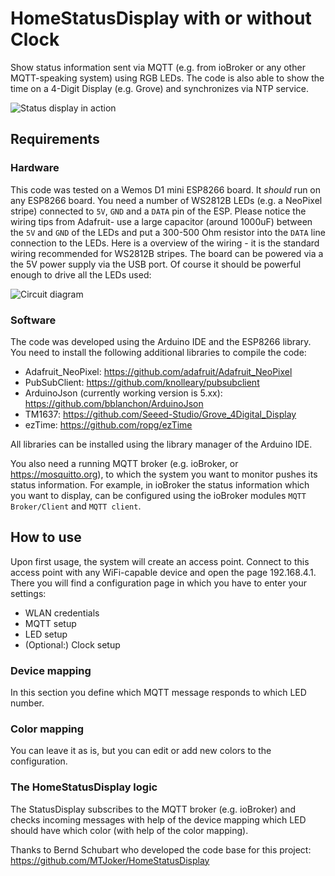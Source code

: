 # HomeStatusDisplay with or without Clock

Show status information sent via MQTT (e.g. from ioBroker or any other MQTT-speaking system) using RGB LEDs.
The code is also able to show the time on a 4-Digit Display (e.g. Grove) and synchronizes via NTP service.

![Status display in action](../assets/HSD_Clock.jpg)

## Requirements
### Hardware
This code was tested on a Wemos D1 mini ESP8266 board. It *should* run on any ESP8266 board. You need a number of WS2812B LEDs (e.g. a NeoPixel stripe) connected to `5V`, `GND` and a `DATA` pin of the ESP. Please notice the wiring tips from Adafruit- use a large capacitor (around 1000uF) between the `5V` and `GND` of the LEDs and put a 300-500 Ohm resistor into the `DATA` line connection to the LEDs. Here is a overview of the wiring - it is the standard wiring recommended for WS2812B stripes. The board can be powered via a the 5V power supply via the USB port. Of course it should be powerful enough to drive all the LEDs used:

![Circuit diagram](../assets/Schaltplan_HSD_Clock.png)

### Software
The code was developed using the Arduino IDE and the ESP8266 library. You need to install the following additional libraries to compile the code:
 - Adafruit_NeoPixel: https://github.com/adafruit/Adafruit_NeoPixel
 - PubSubClient: https://github.com/knolleary/pubsubclient
 - ArduinoJson (currently working version is 5.xx): https://github.com/bblanchon/ArduinoJson
 - TM1637: https://github.com/Seeed-Studio/Grove_4Digital_Display
 - ezTime: https://github.com/ropg/ezTime
 
All libraries can be installed using the library manager of the Arduino IDE.

You also need a running MQTT broker (e.g. ioBroker, or https://mosquitto.org), to which the system you want to monitor pushes its status information. For example, in ioBroker the status information which you want to display, can be configured using the ioBroker modules `MQTT Broker/Client` and `MQTT client`.

## How to use
Upon first usage, the system will create an access point. Connect to this access point with any WiFi-capable device and open the page 192.168.4.1.
There you will find a configuration page in which you have to enter your settings:
 - WLAN credentials
 - MQTT setup
 - LED setup
 - (Optional:) Clock setup

### Device mapping
In this section you define which MQTT message responds to which LED number.

### Color mapping
You can leave it as is, but you can edit or add new colors to the configuration.

### The HomeStatusDisplay logic
The StatusDisplay subscribes to the MQTT broker (e.g. ioBroker) and checks incoming messages with help of the device mapping which LED should have which color (with help of the color mapping).
 
Thanks to Bernd Schubart who developed the code base for this project: https://github.com/MTJoker/HomeStatusDisplay
